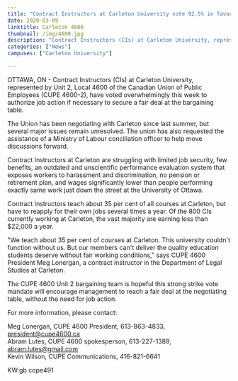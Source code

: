 ```yaml
---
title: "Contract Instructors at Carleton University vote 92.5% in favour of strike action, if necessary"
date: 2020-03-09
linktitle: Carleton 4600
thumbnail: /img/4600.jpg
description: "Contract Instructors (CIs) at Carleton University, represented by Unit 2, Local 4600 of the Canadian Union of Public Employees (CUPE 4600-2), have voted overwhelmingly this week to authorize job action if necessary to secure a fair deal at the bargaining table."
categories: ["News"]
campuses: ["Carleton University"]

---
```


OTTAWA, ON  -  Contract Instructors (CIs) at Carleton University, represented by Unit 2, Local 4600 of the Canadian Union of Public Employees (CUPE 4600-2), have voted overwhelmingly this week to authorize job action if necessary to secure a fair deal at the bargaining table. 

The Union has been negotiating with Carleton since last summer, but several major issues remain unresolved. The union has also requested the assistance of a Ministry of Labour conciliation officer to help move discussions forward.  

Contract Instructors at Carleton are struggling with limited job security, few benefits, an outdated and unscientific performance evaluation system that exposes workers to harassment and discrimination, no pension or retirement plan, and wages significantly lower than people performing exactly same work just down the street at the University of Ottawa.

Contract Instructors teach about 35 per cent of all courses at Carleton, but have to reapply for their own jobs several times a year. Of the 800 CIs currently working at Carleton, the vast majority are earning less than $22,000 a year. 

"We teach about 35 per cent of courses at Carleton. This university couldn't function without us. But our members can't deliver the quality education students deserve without fair working conditions," says CUPE 4600 President Meg Lonergan, a contract instructor in the Department of Legal Studies at Carleton. 

The CUPE 4600 Unit 2 bargaining team is hopeful this strong strike vote mandate will encourage management to reach a fair deal at the negotiating table, without the need for job action. 



For more information, please contact:  

Meg Lonergan, CUPE 4600 President, 613-863-4833, [president@cupe4600.ca](mailto:president@cupe4600.ca)  
Abram Lutes, CUPE 4600 spokesperson, 613-227-1389, [abram.lutes@gmail.com](mailto:abram.lutes@gmail.com)  
Kevin Wilson, CUPE Communications, 416-821-6641





KW:gb
cope491
